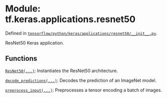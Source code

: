 <div itemscope itemtype="http://developers.google.com/ReferenceObject">
<meta itemprop="name" content="tf.keras.applications.resnet50" />
</div>

# Module: tf.keras.applications.resnet50



Defined in [`tensorflow/python/keras/applications/resnet50/__init__.py`](https://www.tensorflow.org/code/tensorflow/python/keras/applications/resnet50/__init__.py).

ResNet50 Keras application.

## Functions

[`ResNet50(...)`](../../../tf/keras/applications/ResNet50.md): Instantiates the ResNet50 architecture.

[`decode_predictions(...)`](../../../tf/keras/applications/inception_v3/decode_predictions.md): Decodes the prediction of an ImageNet model.

[`preprocess_input(...)`](../../../tf/keras/applications/resnet50/preprocess_input.md): Preprocesses a tensor encoding a batch of images.

